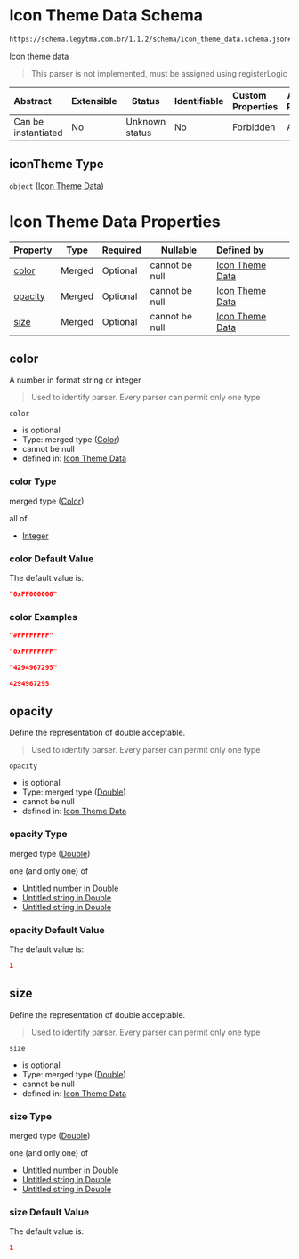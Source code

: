 # Icon Theme Data Schema

```txt
https://schema.legytma.com.br/1.1.2/schema/icon_theme_data.schema.json#/properties/iconTheme
```

Icon theme data


> This parser is not implemented, must be assigned using registerLogic
>

| Abstract            | Extensible | Status         | Identifiable | Custom Properties | Additional Properties | Access Restrictions | Defined In                                                                                |
| :------------------ | ---------- | -------------- | ------------ | :---------------- | --------------------- | ------------------- | ----------------------------------------------------------------------------------------- |
| Can be instantiated | No         | Unknown status | No           | Forbidden         | Allowed               | none                | [app_bar_theme.schema.json\*](../schema/app_bar_theme.schema.json) |

## iconTheme Type

`object` ([Icon Theme Data](app_bar_theme-properties-icon-theme-data.md))

# Icon Theme Data Properties

| Property            | Type   | Required | Nullable       | Defined by                                                                                                                                       |
| :------------------ | ------ | -------- | -------------- | :----------------------------------------------------------------------------------------------------------------------------------------------- |
| [color](#color)     | Merged | Optional | cannot be null | [Icon Theme Data](icon_theme_data-properties-color.md)     |
| [opacity](#opacity) | Merged | Optional | cannot be null | [Icon Theme Data](icon_theme_data-properties-double.md) |
| [size](#size)       | Merged | Optional | cannot be null | [Icon Theme Data](icon_theme_data-properties-double-1.md)  |

## color

A number in format string or integer


> Used to identify parser. Every parser can permit only one type
>

`color`

-   is optional
-   Type: merged type ([Color](icon_theme_data-properties-color.md))
-   cannot be null
-   defined in: [Icon Theme Data](icon_theme_data-properties-color.md)

### color Type

merged type ([Color](icon_theme_data-properties-color.md))

all of

-   [Integer](color-allof-integer.md)

### color Default Value

The default value is:

```json
"0xFF000000"
```

### color Examples

```json
"#FFFFFFFF"
```

```json
"0xFFFFFFFF"
```

```json
"4294967295"
```

```json
4294967295
```

## opacity

Define the representation of double acceptable.


> Used to identify parser. Every parser can permit only one type
>

`opacity`

-   is optional
-   Type: merged type ([Double](icon_theme_data-properties-double.md))
-   cannot be null
-   defined in: [Icon Theme Data](icon_theme_data-properties-double.md)

### opacity Type

merged type ([Double](icon_theme_data-properties-double.md))

one (and only one) of

-   [Untitled number in Double](double-oneof-0.md)
-   [Untitled string in Double](double-oneof-1.md)
-   [Untitled string in Double](double-oneof-2.md)

### opacity Default Value

The default value is:

```json
1
```

## size

Define the representation of double acceptable.


> Used to identify parser. Every parser can permit only one type
>

`size`

-   is optional
-   Type: merged type ([Double](icon_theme_data-properties-double-1.md))
-   cannot be null
-   defined in: [Icon Theme Data](icon_theme_data-properties-double-1.md)

### size Type

merged type ([Double](icon_theme_data-properties-double-1.md))

one (and only one) of

-   [Untitled number in Double](double-oneof-0.md)
-   [Untitled string in Double](double-oneof-1.md)
-   [Untitled string in Double](double-oneof-2.md)

### size Default Value

The default value is:

```json
1
```
